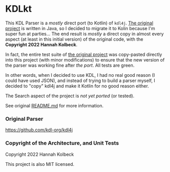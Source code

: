 # KDLkt
This KDL Parser is a _mostly_ direct port (to Kotlin) of `kdl4j`. [The original project](https://github.com/kdl-org/kdl4j) is written in Java, so I decided to migrate it to Kolin because I'm super fun at parties...
The end result is _mostly_ a direct copy in almost every aspect (at least in this initial version) of the original code, with the **Copyright 2022 Hannah Kolbeck**.

In fact, the entire test suite of [the original project](https://github.com/kdl-org/kdl4j) was copy-pasted directly into this project (with minor modifications) to ensure that the new version of the parser was working fine after _the port_. All tests are green.

In other words, when I decided to use KDL, I had no real good reason (I could have used JSON), and instead of trying to build a parser myself, I decided to "copy" kdl4j and make it Kotlin for no good reason either. 

The Search aspect of the project is *not yet ported* (or tested).

See original [README.md](https://github.com/kdl-org/kdl4j/blob/trunk/README.md) for more information.


### Original Parser
https://github.com/kdl-org/kdl4j

### Copyright of the Architecture, and Unit Tests
Copyright 2022 Hannah Kolbeck

This project is also MIT licensed. 

